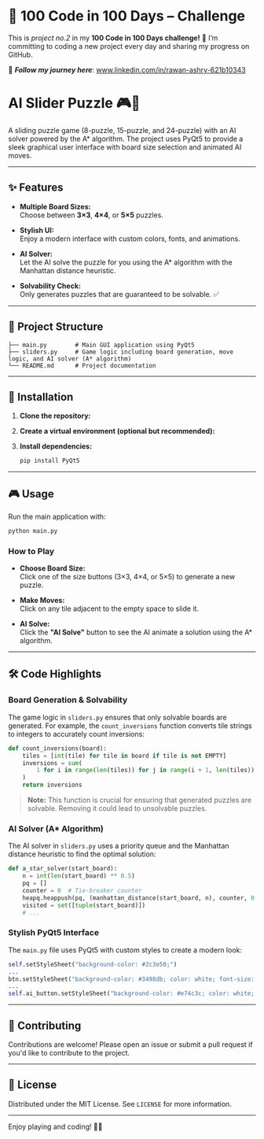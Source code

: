 # 🎯 100 Code in 100 Days – Challenge 

This is *project no.2* in my **100 Code in 100 Days challenge!** 🚀 I’m committing to coding a new project every day and sharing my progress on GitHub.

📌 ***Follow my journey here***: [www.linkedin.com/in/rawan-ashry-621b10343
](https://www.linkedin.com/in/rawan-ashry-621b10343?utm_source=share&utm_campaign=share_via&utm_content=profile&utm_medium=android_app)

# AI Slider Puzzle 🎮🤖

A sliding puzzle game (8-puzzle, 15-puzzle, and 24-puzzle) with an AI solver powered by the A* algorithm. The project uses PyQt5 to provide a sleek graphical user interface with board size selection and animated AI moves.

---

## ✨ Features

- **Multiple Board Sizes:**  
  Choose between **3×3**, **4×4**, or **5×5** puzzles.
  
- **Stylish UI:**  
  Enjoy a modern interface with custom colors, fonts, and animations.

- **AI Solver:**  
  Let the AI solve the puzzle for you using the A* algorithm with the Manhattan distance heuristic.

- **Solvability Check:**  
  Only generates puzzles that are guaranteed to be solvable. ✅

---

## 📂 Project Structure

```
├── main.py        # Main GUI application using PyQt5
├── sliders.py     # Game logic including board generation, move logic, and AI solver (A* algorithm)
└── README.md      # Project documentation
```

---

## 🚀 Installation

1. **Clone the repository:**
   

2. **Create a virtual environment (optional but recommended):**
  

3. **Install dependencies:**
   ```bash
   pip install PyQt5
   ```

---

## 🎮 Usage

Run the main application with:

```bash
python main.py
```

### How to Play

- **Choose Board Size:**  
  Click one of the size buttons (3×3, 4×4, or 5×5) to generate a new puzzle.

- **Make Moves:**  
  Click on any tile adjacent to the empty space to slide it.

- **AI Solve:**  
  Click the **"AI Solve"** button to see the AI animate a solution using the A* algorithm.

---

## 🛠️ Code Highlights

### Board Generation & Solvability

The game logic in `sliders.py` ensures that only solvable boards are generated. For example, the `count_inversions` function converts tile strings to integers to accurately count inversions:

```python
def count_inversions(board):
    tiles = [int(tile) for tile in board if tile is not EMPTY]
    inversions = sum(
        1 for i in range(len(tiles)) for j in range(i + 1, len(tiles)) if tiles[i] > tiles[j]
    )
    return inversions
```

> **Note:** This function is crucial for ensuring that generated puzzles are solvable. Removing it could lead to unsolvable puzzles.

### AI Solver (A* Algorithm)

The AI solver in `sliders.py` uses a priority queue and the Manhattan distance heuristic to find the optimal solution:

```python
def a_star_solver(start_board):
    n = int(len(start_board) ** 0.5)
    pq = []
    counter = 0  # Tie-breaker counter
    heapq.heappush(pq, (manhattan_distance(start_board, n), counter, 0, start_board, []))
    visited = set([tuple(start_board)])
    # ...
```

### Stylish PyQt5 Interface

The `main.py` file uses PyQt5 with custom styles to create a modern look:

```python
self.setStyleSheet("background-color: #2c3e50;")
...
btn.setStyleSheet("background-color: #3498db; color: white; font-size: 14px; padding: 5px;")
...
self.ai_button.setStyleSheet("background-color: #e74c3c; color: white; font-size: 16px; padding: 10px;")
```

---

## 🤝 Contributing

Contributions are welcome! Please open an issue or submit a pull request if you'd like to contribute to the project.

---

## 📄 License

Distributed under the MIT License. See `LICENSE` for more information.

---

Enjoy playing and coding! 🚀😊
